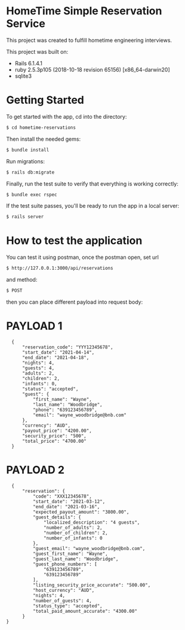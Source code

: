 # HomeTime Simple Reservation Service
   This project was created to fulfill hometime engineering interviews.
   
   This project was built on:
   * Rails 6.1.4.1
   * ruby 2.5.3p105 (2018-10-18 revision 65156) [x86_64-darwin20]
   * sqlite3
   
   # Getting Started
   To get started with the app, cd into the directory:
   ```sh
   $ cd hometime-reservations
   ```
  Then install the needed gems:
  ```sh
  $ bundle install
  ```
  Run migrations:
  ```sh
  $ rails db:migrate
  ```
  Finally, run the test suite to verify that everything is working correctly:
  ```sh
  $ bundle exec rspec
  ```
  If the test suite passes, you'll be ready to run the app in a local server:
  ```sh
  $ rails server
  ```

  # How to test the application
  You can test it using postman, once the postman open, set url
  ```sh
  $ http://127.0.0.1:3000/api/reservations
  ```
  and method: 
  ```sh
  $ POST
  ```
  then you can place different payload into request body:

  # PAYLOAD 1
  ```
    {
        "reservation_code": "YYY12345678",
        "start_date": "2021-04-14",
        "end_date": "2021-04-18",
        "nights": 4,
        "guests": 4,
        "adults": 2,
        "children": 2,
        "infants": 0,
        "status": "accepted",
        "guest": {
            "first_name": "Wayne",
            "last_name": "Woodbridge",
            "phone": "639123456789",
            "email": "wayne_woodbridge@bnb.com"
        },
        "currency": "AUD",
        "payout_price": "4200.00",
        "security_price": "500",
        "total_price": "4700.00"
    }
  ```

  # PAYLOAD 2
  ```
    {
        "reservation": {
            "code": "XXX12345678",
            "start_date": "2021-03-12",
            "end_date": "2021-03-16",
            "expected_payout_amount": "3800.00",
            "guest_details": {
                "localized_description": "4 guests",
                "number_of_adults": 2,
                "number_of_children": 2,
                "number_of_infants": 0
            },
            "guest_email": "wayne_woodbridge@bnb.com",
            "guest_first_name": "Wayne",
            "guest_last_name": "Woodbridge",
            "guest_phone_numbers": [
                "639123456789",
                "639123456789"
            ],
            "listing_security_price_accurate": "500.00",
            "host_currency": "AUD",
            "nights": 4,
            "number_of_guests": 4,
            "status_type": "accepted",
            "total_paid_amount_accurate": "4300.00"
        }
  }
